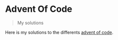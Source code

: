 # Advent Of Code

> My solutions

Here is my solutions to the differents [advent of code](https://adventofcode.com/about).


